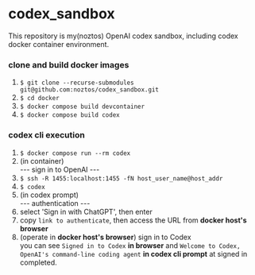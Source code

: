 # codex_sandbox

This repository is my(noztos) OpenAI codex sandbox, including codex docker container environment.


### clone and build docker images

1. `$ git clone --recurse-submodules git@github.com:noztos/codex_sandbox.git`
1. `$ cd docker`
1. `$ docker compose build devcontainer`
1. `$ docker compose build codex`

### codex cli execution

1. `$ docker compose run --rm codex`
1. (in container) \
--- sign in to OpenAI ---
1. `$ ssh -R 1455:localhost:1455 -fN host_user_name@host_addr`
1. `$ codex`
1. (in codex prompt) \
--- authentication ---
1. select 'Sign in with ChatGPT', then enter
1. copy `link to authenticate`, then access the URL from **docker host's browser**
1. (operate in **docker host's browser**) sign in to Codex \
you can see `Signed in to Codex` **in browser** and `Welcome to Codex, OpenAI's command-line coding agent` **in codex cli prompt** at signed in completed.
